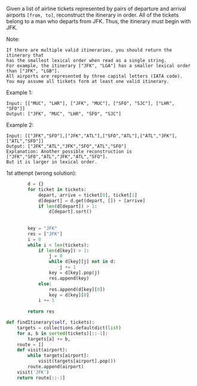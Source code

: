 Given a list of airline tickets represented by pairs of departure and arrival airports `[from, to]`, reconstruct the itinerary in order. All of the tickets belong to a man who departs from JFK. Thus, the itinerary must begin with JFK.

Note:
```
If there are multiple valid itineraries, you should return the itinerary that
has the smallest lexical order when read as a single string. 
For example, the itinerary ["JFK", "LGA"] has a smaller lexical order than ["JFK", "LGB"].
All airports are represented by three capital letters (IATA code).
You may assume all tickets form at least one valid itinerary.
```
Example 1:
```
Input: [["MUC", "LHR"], ["JFK", "MUC"], ["SFO", "SJC"], ["LHR", "SFO"]]
Output: ["JFK", "MUC", "LHR", "SFO", "SJC"]
```
Example 2:
```
Input: [["JFK","SFO"],["JFK","ATL"],["SFO","ATL"],["ATL","JFK"],["ATL","SFO"]]
Output: ["JFK","ATL","JFK","SFO","ATL","SFO"]
Explanation: Another possible reconstruction is ["JFK","SFO","ATL","JFK","ATL","SFO"].
But it is larger in lexical order.
```

1st attempt (wrong solution):
```python
        d = {}
        for ticket in tickets:
            depart, arrive = ticket[0], ticket[1]
            d[depart] = d.get(depart, []) + [arrive]
            if len(d[depart]) > 1:
                d[depart].sort()
    
        
        key = "JFK"
        res = ["JFK"]
        i = 0
        while i < len(tickets):
            if len(d[key]) > 1:
                j = 0
                while d[key][j] not in d:
                    j += 1
                key = d[key].pop(j)
                res.append(key)    
            else:
                res.append(d[key][0])
                key = d[key][0]
            i += 1
        
        return res 
```


```python
def findItinerary(self, tickets):
    targets = collections.defaultdict(list)
    for a, b in sorted(tickets)[::-1]:
        targets[a] += b,
    route = []
    def visit(airport):
        while targets[airport]:
            visit(targets[airport].pop())
        route.append(airport)
    visit('JFK')
    return route[::-1]
```
